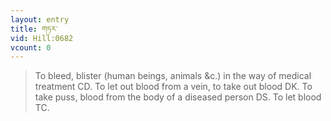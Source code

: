 ```yaml
---
layout: entry
title: གཏར་
vid: Hill:0682
vcount: 0
---
```

> To bleed, blister (human beings, animals &c\.) in the way of medical treatment CD\. To let out blood from a vein, to take out blood DK\. To take puss, blood from the body of a diseased person DS\. To let blood TC\.


